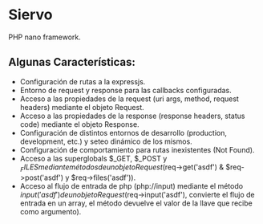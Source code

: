 # Siervo

PHP nano framework.

## Algunas Características:

* Configuración de rutas a la expressjs.
* Entorno de request y response para las callbacks configuradas.
* Acceso a las propiedades de la request (uri args, method, request headers) mediante el objeto Request.
* Acceso a las propiedades de la response (response headers, status code) mediante el objeto Response.
* Configuración de distintos entornos de desarrollo (production, development, etc.) y seteo dinámico de los mismos.
* Configuración de comportamiento para rutas inexistentes (Not Found).
* Acceso a las superglobals $_GET, $_POST y $_FILES mediante métodos de un objeto Request ($req->get('asdf') & $req->post('asdf') y $req->files('asdf')).
* Acceso al flujo de entrada de php (php://input) mediante el método $input('asdf') de un objeto Request ($req->input('asdf'), convierte el flujo de entrada en un array, el método devuelve el valor de la llave que recibe como argumento).